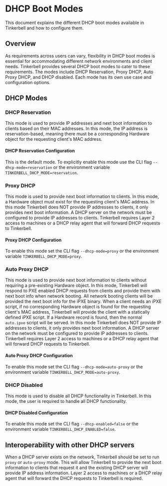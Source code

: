 # DHCP Boot Modes

This document explains the different DHCP boot modes available in Tinkerbell and how to configure them.

## Overview

As requirements across users can vary, flexibility in DHCP boot modes is essential for accommodating different network environments and client needs.
Tinkerbell provides several DHCP boot modes to cater to these requirements. The modes include DHCP Reservation, Proxy DHCP, Auto Proxy DHCP, and DHCP disabled. Each mode has its own use case and configuration options.

## DHCP Modes

### DHCP Reservation

This mode is used to provide IP addresses and next boot information to clients based on their MAC addresses. In this mode, the IP address is reservation-based, meaning there must be a corresponding Hardware object for the requesting client's MAC address.

#### DHCP Reservation Configuration

This is the default mode. To explicitly enable this mode use the CLI flag `--dhcp-mode=reservation` or the environment variable `TINKERBELL_DHCP_MODE=reservation`.

### Proxy DHCP

This mode is used to provide next boot information to clients. In this mode, a Hardware object must exist for the requesting client's MAC address. In this mode Tinkerbell does NOT provide IP addresses to clients, it only provides next boot information. A DHCP server on the network must be configured to provide IP addresses to clients. Tinkerbell requires Layer 2 access to machines or a DHCP relay agent that will forward DHCP requests to Tinkerbell.

#### Proxy DHCP Configuration

To enable this mode set the CLI flag `--dhcp-mode=proxy` or the environment variable `TINKERBELL_DHCP_MODE=proxy`.

### Auto Proxy DHCP

This mode is used to provide next boot information to clients without requiring a pre-existing Hardware object. In this mode, Tinkerbell will respond to PXE enabled DHCP requests from clients and provide them with next boot info when network booting. All network booting clients will be provided the next boot info for the iPXE binary. When a client needs an iPXE script, if no corresponding Hardware object is found for the requesting client's MAC address, Tinkerbell will provide the client with a statically defined iPXE script. If a Hardware record is found, then the normal `auto.ipxe` script will be served. In this mode Tinkerbell does NOT provide IP addresses to clients, it only provides next boot information. A DHCP server on the network must be configured to provide IP addresses to clients. Tinkerbell requires Layer 2 access to machines or a DHCP relay agent that will forward DHCP requests to Tinkerbell.

#### Auto Proxy DHCP Configuration

To enable this mode set the CLI flag `--dhcp-mode=auto-proxy` or the environment variable `TINKERBELL_DHCP_MODE=auto-proxy`.

### DHCP Disabled

This mode is used to disable all DHCP functionality in Tinkerbell. In this mode, the user is required to handle all DHCP functionality.

#### DHCP Disabled Configuration

To enable this mode set the CLI flag `--dhcp-enabled=false` or the environment variable `TINKERBELL_DHCP_ENABLED=false`.

## Interoperability with other DHCP servers

When a DHCP server exists on the network, Tinkerbell should be set to run `proxy` or `auto-proxy` mode. This will allow Tinkerbell to provide the next boot information to clients that request it and the existing DHCP server will provide IP address information. Layer 2 access to machines or a DHCP relay agent that will forward the DHCP requests to Tinkerbell is required.
